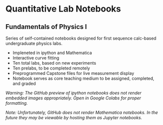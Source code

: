 # Quantitative Lab Notebooks
## Fundamentals of Physics I
Series of self-contained notebooks designed for first sequence calc-based undergraduate physics labs. 
* Impleneted in ipython and Mathematica
* Interactive curve fitting
* Ten total labs, based on new experiments
* Ten prelabs, to be completed remotely
* Preprogrammed Capstone files for live measurement display
* Notebook serves as core teaching medium to be assigned, completed, and graded

_Warning: The GitHub preview of ipython notebooks does not render embedded images appropriately. Open in Google Colabs for proper formatting._

*Note: Unfortunately, GitHub does not render Mathematica notebooks. In the future they may be viewable by hosting them as Jupyter notebooks.*
